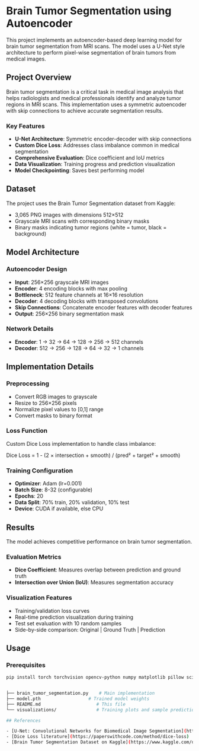 # Brain Tumor Segmentation using Autoencoder

This project implements an autoencoder-based deep learning model for brain tumor segmentation from MRI scans. The model uses a U-Net style architecture to perform pixel-wise segmentation of brain tumors from medical images.

## Project Overview

Brain tumor segmentation is a critical task in medical image analysis that helps radiologists and medical professionals identify and analyze tumor regions in MRI scans. This implementation uses a symmetric autoencoder with skip connections to achieve accurate segmentation results.

### Key Features

- **U-Net Architecture**: Symmetric encoder-decoder with skip connections
- **Custom Dice Loss**: Addresses class imbalance common in medical segmentation
- **Comprehensive Evaluation**: Dice coefficient and IoU metrics
- **Data Visualization**: Training progress and prediction visualization
- **Model Checkpointing**: Saves best performing model

## Dataset

The project uses the Brain Tumor Segmentation dataset from Kaggle:

- 3,065 PNG images with dimensions 512×512
- Grayscale MRI scans with corresponding binary masks
- Binary masks indicating tumor regions (white = tumor, black = background)

## Model Architecture

### Autoencoder Design

- **Input**: 256×256 grayscale MRI images
- **Encoder**: 4 encoding blocks with max pooling
- **Bottleneck**: 512 feature channels at 16×16 resolution
- **Decoder**: 4 decoding blocks with transposed convolutions
- **Skip Connections**: Concatenate encoder features with decoder features
- **Output**: 256×256 binary segmentation mask

### Network Details

- **Encoder**: 1 → 32 → 64 → 128 → 256 → 512 channels
- **Decoder**: 512 → 256 → 128 → 64 → 32 → 1 channels

## Implementation Details

### Preprocessing

- Convert RGB images to grayscale
- Resize to 256×256 pixels
- Normalize pixel values to [0,1] range
- Convert masks to binary format

### Loss Function

Custom Dice Loss implementation to handle class imbalance:

Dice Loss = 1 - (2 × intersection + smooth) / (pred² + target² + smooth)

### Training Configuration

- **Optimizer**: Adam (lr=0.001)
- **Batch Size**: 8-32 (configurable)
- **Epochs**: 20
- **Data Split**: 70% train, 20% validation, 10% test
- **Device**: CUDA if available, else CPU

## Results

The model achieves competitive performance on brain tumor segmentation.

### Evaluation Metrics

- **Dice Coefficient**: Measures overlap between prediction and ground truth
- **Intersection over Union (IoU)**: Measures segmentation accuracy

### Visualization Features

- Training/validation loss curves
- Real-time prediction visualization during training
- Test set evaluation with 10 random samples
- Side-by-side comparison: Original | Ground Truth | Prediction

## Usage

### Prerequisites

```bash
pip install torch torchvision opencv-python numpy matplotlib pillow scikit-learn torchsummary kaggle tensorflow


├── brain_tumor_segmentation.py    # Main implementation
├── model.pth                  # Trained model weights
├── README.md                     # This file
└── visualizations/               # Training plots and sample predictions

## References

- [U-Net: Convolutional Networks for Biomedical Image Segmentation](https://arxiv.org/abs/1505.04597)
- [Dice Loss literature](https://paperswithcode.com/method/dice-loss)
- [Brain Tumor Segmentation Dataset on Kaggle](https://www.kaggle.com/datasets/nikhilroxtomar/brain-tumor-segmentation)
```
